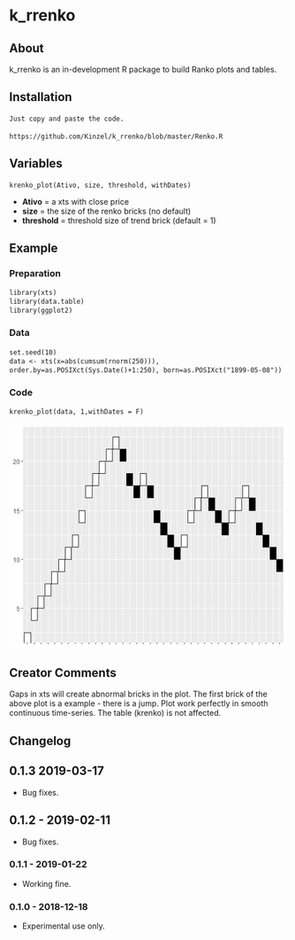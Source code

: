 # k_rrenko

## About
k_rrenko is an in-development R package to build Ranko plots and tables.

## Installation

    Just copy and paste the code.
    
    https://github.com/Kinzel/k_rrenko/blob/master/Renko.R

## Variables

    krenko_plot(Ativo, size, threshold, withDates)

* **Ativo** = a xts with close price
* **size** = the size of the renko bricks (no default)
* **threshold** = threshold size of trend brick (default = 1)

## Example

### Preparation

    library(xts)
    library(data.table)
    library(ggplot2)

### Data

    set.seed(10)
    data <- xts(x=abs(cumsum(rnorm(250))), order.by=as.POSIXct(Sys.Date()+1:250), born=as.POSIXct("1899-05-08"))

### Code

    krenko_plot(data, 1,withDates = F)

![k_rrenko](/newkrenkoMAR2019.png)

## Creator Comments

Gaps in xts will create abnormal bricks in the plot. The first brick of the above plot is a example - there is a jump. Plot work perfectly in smooth continuous time-series. The table (krenko) is not affected.

## Changelog

## 0.1.3 2019-03-17
* Bug fixes.

## 0.1.2 - 2019-02-11
* Bug fixes.

### 0.1.1 - 2019-01-22
* Working fine.

### 0.1.0 - 2018-12-18
* Experimental use only.
